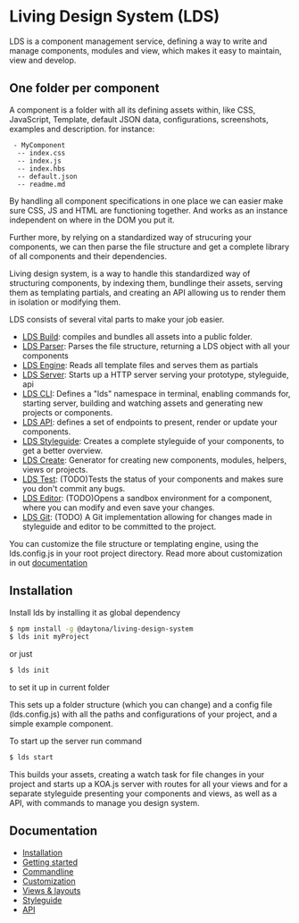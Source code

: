 # Living Design System (LDS)

LDS is a component management service, defining a way to write and manage components, modules and view, which makes it easy to maintain, view and develop.

## One folder per component
A component is a folder with all its defining assets within, like CSS, JavaScript, Template, default JSON data, configurations, screenshots, examples and description.
for instance:
```
 - MyComponent
  -- index.css
  -- index.js
  -- index.hbs
  -- default.json
  -- readme.md
```
By handling all component specifications in one place we can easier make sure CSS, JS and HTML are functioning together. And works as an instance independent on where in the DOM you put it.

Further more, by relying on a standardized way of strucuring your components, we can then parse the file structure and get a complete library of all components and their dependencies.

Living design system, is a way to handle this standardized way of structuring components, by indexing them, bundlinge their assets, serving them as templating partials, and creating an API allowing us to render them in isolation or modifying them.

LDS consists of several vital parts to make your job easier.
 - [LDS Build](https://www.npmjs.com/package/@daytona/lds-build): compiles and bundles all assets into a public folder.
 - [LDS Parser](https://www.npmjs.com/package/@daytona/lds-parser): Parses the file structure, returning a LDS object with all your components
 - [LDS Engine](https://www.npmjs.com/package/@daytona/lds-engine): Reads all template files and serves them as partials
 - [LDS Server](https://www.npmjs.com/package/@daytona/lds-server): Starts up a HTTP server serving your prototype, styleguide, api
 - [LDS CLI](https://www.npmjs.com/package/@daytona/lds-cli): Defines a "lds" namespace in terminal, enabling commands for, starting server, building and watching assets and generating new projects or components.
 - [LDS API](https://www.npmjs.com/package/@daytona/lds-api): defines a set of endpoints to present, render or update your components.
 - [LDS Styleguide](https://www.npmjs.com/package/@daytona/lds-styleguide): Creates a complete styleguide of your components, to get a better overview.
 - [LDS Create](https://www.npmjs.com/package/@daytona/lds-create): Generator for creating new components, modules, helpers, views or projects.
 - [LDS Test](https://www.npmjs.com/package/@daytona/lds-test): (TODO)Tests the status of your components and makes sure you don't commit any bugs.
 - [LDS Editor](https://www.npmjs.com/package/@daytona/lds-editor): (TODO)Opens a sandbox environment for a component, where you can modify and even save your changes.
 - [LDS Git](https://www.npmjs.com/package/@daytona/lds-git): (TODO) A Git implementation allowing for changes made in styleguide and editor to be committed to the project.

You can customize the file structure or templating engine, using the lds.config.js in your root project directory. Read more about customization in out [documentation](docs/customization.md)

## Installation

Install lds by installing it as global dependency

```bash
$ npm install -g @daytona/living-design-system
$ lds init myProject
```
or just
```bash
$ lds init
```
to set it up in current folder

This sets up a folder structure (which you can change) and a config file (lds.config.js) with all the paths and configurations of your project, and a simple example component.

To start up the server run command
```bash
$ lds start
```
This builds your assets, creating a watch task for file changes in your project and starts up a KOA.js server with routes for all your views and for a separate styleguide presenting your components and views, as well as a API, with commands to manage you design system.

## Documentation
* [Installation](https://github.com/daytona/lds/blob/master/lds/documentation/installation.md)
* [Getting started](https://github.com/daytona/lds/blob/master/lds/documentation/getting-started.md)
* [Commandline](https://github.com/daytona/lds/blob/master/lds/documentation/cli.md)
* [Customization](https://github.com/daytona/lds/blob/master/lds/documentation/customization.md)
* [Views & layouts](https://github.com/daytona/lds/blob/master/lds/documentation/views-layouts.md)
* [Styleguide](https://github.com/daytona/lds/blob/master/lds/documentation/styleguide.md)
* [API](https://github.com/daytona/lds/blob/master/lds/documentation/api.md)
